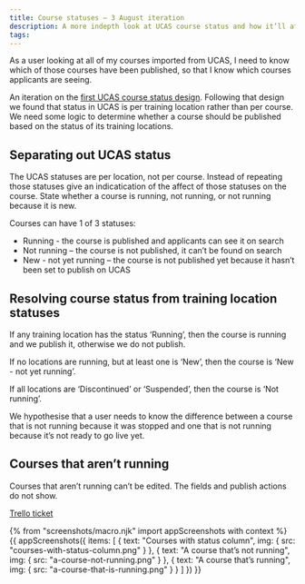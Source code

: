 ```yaml
---
title: Course statuses – 3 August iteration
description: A more indepth look at UCAS course status and how it’ll affect publishing.
tags:
---
```


As a user looking at all of my courses imported from UCAS, I need to know which of those courses have been published, so that I know which courses applicants are seeing.

An iteration on the [first UCAS course status design](/publish-teacher-training/ucas-course-status). Following that design we found that status in UCAS is per training location rather than per course. We need some logic to determine whether a course should be published based on the status of its training locations.

## Separating out UCAS status

The UCAS statuses are per location, not per course. Instead of repeating those statuses give an indicatication of the affect of those statuses on the course. State whether a course is running, not running, or not running because it is new.

Courses can have 1 of 3 statuses:

*   Running - the course is published and applicants can see it on search
*   Not running – the course is not published, it can’t be found on search
*   New - not yet running – the course is not published yet because it hasn’t been set to publish on UCAS

## Resolving course status from training location statuses

If any training location has the status ‘Running’, then the course is running and we publish it, otherwise we do not publish.

If no locations are running, but at least one is ‘New’, then the course is ‘New - not yet running’.

If all locations are ‘Discontinued’ or ‘Suspended’, then the course is ‘Not running’.

We hypothesise that a user needs to know the difference between a course that is not running because it was stopped and one that is not running because it’s not ready to go live yet.

## Courses that aren’t running

Courses that aren’t running can’t be edited. The fields and publish actions do not show.

[Trello ticket](https://trello.com/c/BOvg2Duh/46-design-workflow-for-courses-that-are-not-published-because-of-their-ucas-status)

{% from "screenshots/macro.njk" import appScreenshots with context %}
{{ appScreenshots({
  items: [
    {
      text: "Courses with status column",
      img: { src: "courses-with-status-column.png" }
    },
    {
      text: "A course that’s not running",
      img: { src: "a-course-not-running.png" }
    },
    {
      text: "A course that’s running",
      img: { src: "a-course-that-is-running.png" }
    }
  ]
}) }}
